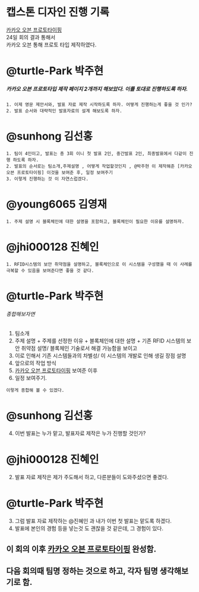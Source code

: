 # 캡스톤 디자인 진행 기록

[카카오 오븐 프로토타이핑]  
24일 회의 결과 통해서  
카카오 오븐 통해 프로토 타입 제작하였다.  

@turtle-Park 박주현 
==============================

##### 카카오 오븐 프로토타입 제작 페이지 2개까지 해보았다. 이를 토대로 진행하도록 하자.

    1. 이제 영문 제안서와, 발표 자료 제작 시작하도록 하자. 어떻게 진행하는게 좋을 것 인가?
    2. 발표 순서와 대략적인 발표자료의 설계 해보도록 하자.

@sunhong 김선홍 
========================


    1. 팀이 4인이고, 발표는 총 3회 이니 첫 발표 2인, 중간발표 2인, 최종발표에서 다같이 진행 하도록 하자.
    2. 발표의 순서로는 팀소개,주제설명 , 어떻게 작업할것인지 , @박주현 이 제작해준 [카카오 오븐 프로토타이핑] 이것을 보여준 후, 일정 보여주기
    3. 이렇게 진행하는 것 이 자연스럽겠다.
    
    
@young6065 김영재 
========================

    1. 주제 설명 시 블록체인에 대한 설명을 포함하고, 블록체인이 필요한 이유를 설명하자.
    
@jhi000128 진혜인 
========================

    1. RFID시스템의 보안 취약점을 설명하고, 블록체인으로 이 시스템을 구성했을 때 이 사례를 극복할 수 있음을 보여준다면 좋을 것 같다.
    
    
@turtle-Park 박주현
===================

 ###### 종합해보자면
 
  1. 팀소개
  2. 주제 설명
    + 주제를 선정한 이유
    + 블록체인에 대한 설명
    + 기존 RFID 시스템의 보안 취약점 설명/ 블록체인 기술로서 해결 가능함을 보이고
  3. 이로 인해서 기존 시스템들과의 차별성/ 이 시스템의 개발로 인해 생길 장점 설명
  4. 앞으로의 작업 방식
  5. [카카오 오븐 프로토타이핑] 보여준 이후
  6. 일정 보여주기.
    
    이렇게 종합해 볼 수 있겠다.
 
 
 @sunhong 김선홍 
========================

  4. 이번 발표는 누가 맡고, 발표자료 제작은 누가 진행할 것인가?


@jhi000128 진혜인 
========================
  
  2. 발표 자료 제작은 제가 주도해서 하고, 다른분들이 도와주셨으면 좋겠다.
 
@turtle-Park 박주현
===================

  3. 그럼 발표 자료 제작하는 @진혜인 과 내가 이번 첫 발표는 맡도록 하겠다.
  4. 발표에 본인의 경험 등을 넣는것 도 괜찮을 것 같은데, 그 경험이 있다.




## 이 회의 이후 [카카오 오븐 프로토타이핑] 완성함.
## 다음 회의때 팀명 정하는 것으로 하고, 각자 팀명 생각해보기로 함.


    
[카카오 오븐 프로토타이핑]: https://ovenapp.io/view/rwuzwLWP3AUdXsjsq8wN1XWQSCIn32vk/D1oV1

